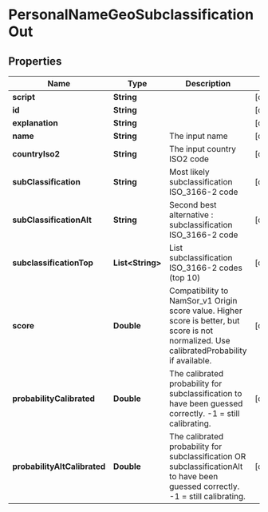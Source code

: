 
# PersonalNameGeoSubclassificationOut

## Properties
Name | Type | Description | Notes
------------ | ------------- | ------------- | -------------
**script** | **String** |  |  [optional]
**id** | **String** |  |  [optional]
**explanation** | **String** |  |  [optional]
**name** | **String** | The input name |  [optional]
**countryIso2** | **String** | The input country ISO2 code |  [optional]
**subClassification** | **String** | Most likely subclassification ISO_3166-2 code |  [optional]
**subClassificationAlt** | **String** | Second best alternative : subclassification ISO_3166-2 code |  [optional]
**subclassificationTop** | **List&lt;String&gt;** | List subclassification ISO_3166-2 codes (top 10) |  [optional]
**score** | **Double** | Compatibility to NamSor_v1 Origin score value. Higher score is better, but score is not normalized. Use calibratedProbability if available.  |  [optional]
**probabilityCalibrated** | **Double** | The calibrated probability for subclassification to have been guessed correctly. -1 &#x3D; still calibrating.  |  [optional]
**probabilityAltCalibrated** | **Double** | The calibrated probability for subclassification OR subclassificationAlt to have been guessed correctly. -1 &#x3D; still calibrating.  |  [optional]



